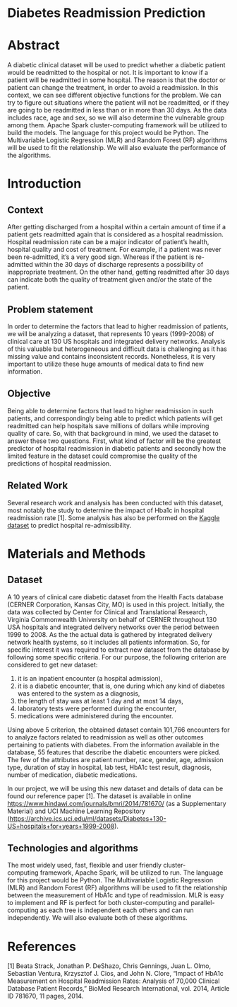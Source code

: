 # Diabetes Readmission Prediction

# Abstract
A diabetic clinical dataset will be used to predict whether a diabetic patient would be readmitted to the hospital or not. It is important to know if a patient will be readmitted in some hospital. The reason is that the doctor or patient can change the treatment, in order to avoid a readmission. In this context, we can see different objective functions for the problem. We can try to figure out situations where the patient will not be readmitted, or if they are going to be readmitted in less than or in more than 30 days. As the data includes race, age and sex, so we will also determine the vulnerable group among them. Apache Spark cluster-computing framework will be utilized to build the models. The language for this project would be Python. The Multivariable Logistic Regression (MLR) and Random Forest (RF) algorithms will be used to fit the relationship. We will also evaluate the performance of the algorithms.

# Introduction
## Context
After getting discharged from a hospital within a certain amount of time if a patient gets readmitted again that is considered as a hospital readmission. Hospital readmission rate can be a major indicator of patient’s health, hospital quality and cost of treatment. For example, if a patient was never been re-admitted, it’s a very good sign. Whereas if the patient is re-admitted within the 30 days of discharge represents a possibility of inappropriate treatment. On the other hand, getting readmitted after 30 days can indicate both the quality of treatment given and/or the state of the patient.
## Problem statement
In order to determine the factors that lead to higher readmission of patients, we will be analyzing a dataset, that represents 10 years (1999-2008) of clinical care at 130 US hospitals and integrated delivery networks.  Analysis of this valuable but heterogeneous and difficult data is challenging as it has missing value and contains inconsistent records. Nonetheless, it is very important to utilize these huge amounts of medical data to find new information.
## Objective
Being able to determine factors that lead to higher readmission in such patients, and correspondingly being able to predict which patients will get readmitted can help hospitals save millions of dollars while improving quality of care. So, with that background in mind, we used the dataset to answer these two questions. First, what kind of factor will be the greatest predictor of hospital readmission in diabetic patients and secondly how the limited feature in the dataset could compromise the quality of the predictions of hospital readmission.
## Related Work
Several research work and analysis has been conducted with this dataset, most notably the study to determine the impact of Hba1c in hospital readmission rate [1]. Some analysis has also be performed on the [Kaggle dataset]( https://www.kaggle.com/iabhishekofficial/prediction-on-hospital-readmission) to predict hospital re-admissibility. 

# Materials and Methods
## Dataset
A 10 years of clinical care diabetic dataset from the Health Facts database (CERNER Corporation, Kansas City, MO) is used in this project. Initially, the data was collected by Center for Clinical and Translational Research, Virginia Commonwealth University on behalf of CERNER throughout 130 USA hospitals and integrated delivery networks over the period between 1999 to 2008. As the the actual data is gathered by integrated delivery network health systems, so it includes all patients information. So, for specific interest it was required to extract new dataset from the database by following some specific criteria. For our purpose, the following criterion are considered to get new dataset:

1. it is an inpatient encounter (a hospital admission),
2. it is a diabetic encounter, that is, one during which any kind of diabetes was entered to the system as a diagnosis,
3. the length of stay was at least 1 day and at most 14 days,
4. laboratory tests were performed during the encounter,
5. medications were administered during the encounter.

Using above 5 criterion, the obtained dataset contain 101,766 encounters for to analyze factors related to readmission as well as other outcomes pertaining to patients with diabetes. From the information available in the database, 55 features that describe the diabetic encounters were picked. The few of the attributes are patient number, race, gender, age, admission type, duration of stay in hospital, lab test, HbA1c test result, diagnosis, number of medication, diabetic medications. 

In our project, we will be using this new dataset and details of data can be found our  reference paper [1]. The dataset is available in online https://www.hindawi.com/journals/bmri/2014/781670/ (as a Supplementary Material) and UCI Machine Learning Repository  (https://archive.ics.uci.edu/ml/datasets/Diabetes+130-US+hospitals+for+years+1999-2008). 

## Technologies and algorithms
The most widely used, fast, flexible and user friendly cluster-computing framework, Apache Spark, will be utilized to run. The language for this project would be Python. The Multivariable Logistic Regression (MLR) and Random Forest (RF) algorithms will be used to fit the relationship between the measurement of HbA1c and type of readmission. MLR is easy to implement and RF is perfect for both cluster-computing and parallel-computing as each tree is independent each others and can run independently. We will also evaluate both of these algorithms. 

# References
[1] Beata Strack, Jonathan P. DeShazo, Chris Gennings, Juan L. Olmo, Sebastian Ventura, Krzysztof J. Cios, and John N. Clore, “Impact of HbA1c Measurement on Hospital Readmission Rates: Analysis of 70,000 Clinical Database Patient Records,” BioMed Research International, vol. 2014, Article ID 781670, 11 pages, 2014.
